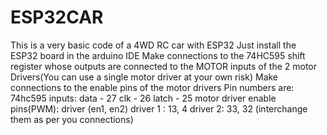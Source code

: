 # ESP32CAR
This is a very basic code of a 4WD RC car with ESP32 
Just install the ESP32 board in the arduino IDE 
Make connections to the 74HC595 shift register whose outputs are connected to the MOTOR inputs of the 2 motor Drivers(You can use a single motor driver at your own risk)
Make connections to the enable pins of the motor drivers
Pin numbers are:
  74hc595 inputs:
    data - 27
    clk - 26
    latch - 25
  motor driver enable pins(PWM):
    driver    (en1, en2)
    driver 1 : 13, 4 
    driver 2: 33, 32  (interchange them as per you connections)
    
    
    
   
